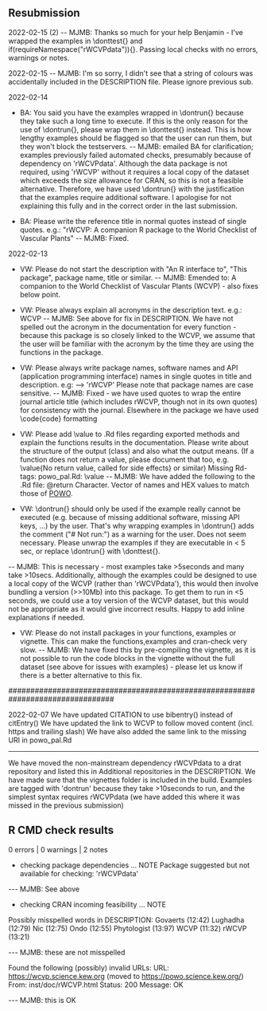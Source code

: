 ## Resubmission

2022-02-15 (2)
-- MJMB: Thanks so much for your help Benjamin - I've wrapped the examples in \donttest{} and if(requireNamespace("rWCVPdata")){}. Passing local checks with no errors, warnings or notes. 

2022-02-15
-- MJMB: I'm so sorry, I didn't see that a string of colours was accidentally 
         included in the DESCRIPTION file. Please ignore previous sub. 

2022-02-14

- BA: You said you have the examples wrapped in \dontrun{} because they take such a long time to execute. If this is the only reason for the use of \dontrun{}, please wrap them in \donttest{} instead. This is how lengthy examples should be flagged so that the user can run them, but they won't block the testservers.
-- MJMB: emailed BA for clarification; examples previously failed automated
         checks, presumably because of dependency on 'rWCVPdata'. Although the 
         data package is not required, using 'rWCVP' without it requires a local 
         copy of the dataset which exceeds the size allowance for CRAN, so this 
         is not a feasible alternative. Therefore, we have used \dontrun{} 
         with the justification that the examples require additional software.
         I apologise for not explaining this fully and in the correct order in 
         the last submission. 

- BA: Please write the reference title in normal quotes instead of single quotes. e.g.:
"rWCVP: A companion R package to the World Checklist of Vascular Plants"
-- MJMB: Fixed.


2022-02-13

- VW: Please do not start the description with "An R interface to", "This 
      package", package name, title or similar.
-- MJMB: Emended to: A companion to the World Checklist of 
         Vascular Plants (WCVP) - also fixes below point.

- VW: Please always explain all acronyms in the description text. e.g.: WCVP
-- MJMB: See above for fix in DESCRIPTION. We have not spelled out the acronym
         in the documentation for every function - because this package is so 
         closely linked to the WCVP, we assume that the user will be familiar 
         with the acronym by the time they are using the functions in the package. 

- VW: Please always write package names, software names and API (application 
      programming interface) names in single quotes in title and description.
      e.g: --> 'rWCVP'
      Please note that package names are case sensitive.
-- MJMB: Fixed - we have used quotes to wrap the entire journal article title 
         (which includes rWCVP, though not in its own quotes) for consistency 
         with the journal. Elsewhere in the package we have used \code{code} 
         formatting


- VW: Please add \value to .Rd files regarding exported methods and explain the 
      functions results in the documentation. Please write about the structure 
      of the output (class) and also what the output means. (If a function does 
      not return a value, please document that too, e.g.
      \value{No return value, called for side effects} or similar) 
      Missing Rd-tags:
      powo_pal.Rd: \value
-- MJMB: We have added the following to the .Rd file:
         @return Character. Vector of names and HEX values to match those of 
         [POWO](https://powo.science.kew.org/). 

- VW: \dontrun{} should only be used if the example really cannot be executed 
      (e.g. because of missing additional software, missing API keys, ...) by 
      the user. That's why wrapping examples in \dontrun{} adds the comment 
      ("# Not run:") as a warning for the user.
      Does not seem necessary.
      Please unwrap the examples if they are executable in < 5 sec, or replace 
      \dontrun{} with \donttest{}.

-- MJMB: This is necessary - most examples take >5seconds and many take >10secs.
         Additionally, although the examples could be designed to use a
         local copy of the WCVP (rather than 'rWCVPdata'), this would then involve 
         bundling a version (>>10Mb) into this package. To get them to run in <5
         seconds, we could use a toy version of the WCVP dataset, but this would not 
         be appropriate as it would give incorrect results. Happy to add inline
         explanations if needed. 


- VW: Please do not install packages in your functions, examples or vignette.
      This can make the functions,examples and cran-check very slow.
-- MJMB: We have fixed this by pre-compiling the vignette, as it is not possible
         to run the code blocks in the vignette without the full dataset (see 
         above for issues with examples) - please let us know if there is a better
         alternative to this fix. 
         
################################################################################

2022-02-07
We have updated CITATION to use bibentry() instead of citEntry()
We have updated the link to WCVP to follow moved content (incl. https and trailing slash)
We have also added the same link to the missing URI in powo_pal.Rd

------------------
We have moved the non-mainstream dependency rWCVPdata to a drat repository and 
    listed this in Additional repositories in the DESCRIPTION.
We have made sure that the vignettes folder is included in the build.
Examples are tagged with 'dontrun' because they take >10seconds to run, and the
    simplest syntax requires rWCVPdata (we have added this where it was missed in 
    the previous submission)


## R CMD check results

0 errors | 0 warnings | 2 notes

* checking package dependencies ... NOTE
Package suggested but not available for checking: 'rWCVPdata'

--- MJMB: See above


* checking CRAN incoming feasibility ... NOTE

Possibly misspelled words in DESCRIPTION:
  Govaerts (12:42)
  Lughadha (12:79)
  Nic (12:75)
  Ondo (12:55)
  Phytologist (13:97)
  WCVP (11:32)
  rWCVP (13:21)
  
--- MJMB: these are not misspelled

Found the following (possibly) invalid URLs:
  URL: https://wcvp.science.kew.org (moved to https://powo.science.kew.org/)
    From: inst/doc/rWCVP.html
    Status: 200
    Message: OK
    
--- MJMB: this is OK
